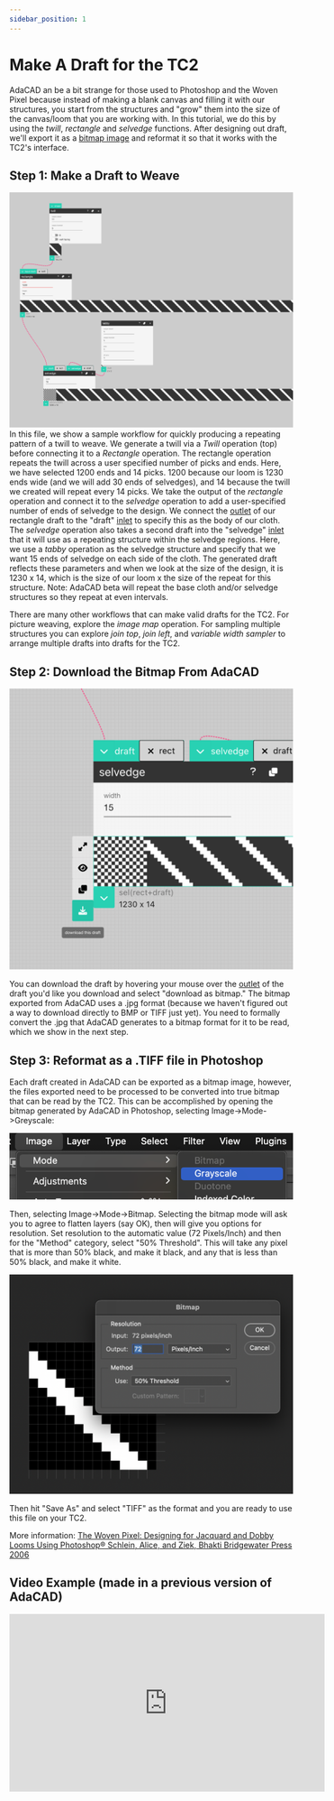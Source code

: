 ```yaml
---
sidebar_position: 1
---
```


# Make A Draft for the TC2

AdaCAD an be a bit strange for those used to Photoshop and the Woven Pixel because instead of making a blank canvas and filling it with our structures, you start from the structures and "grow" them into the size of the canvas/loom that you are working with. In this tutorial, we do this by using the *twill*, *rectangle* and *selvedge* functions. After designing out draft, we'll export it as a [bitmap image](../glossary/bitmap-image.md) and reformat it so that it works with the TC2's interface. 

## Step 1: Make a Draft to Weave

![file](./img/tc2_workflow.png)
In this file, we show a sample workflow for quickly producing a repeating pattern of a twill to weave. We generate a twill via a *Twill* operation (top) before connecting it to a *Rectangle* operation. The rectangle operation repeats the twill across a user specified number of picks and ends. Here, we have selected 1200 ends and 14 picks. 1200 because our loom is 1230 ends wide (and we will add 30 ends of selvedges), and 14 because the twill we created will repeat every 14 picks. We take the output of the *rectangle* operation and connect it to the *selvedge* operation to add a user-specified number of ends of selvedge to the design. We connect the [outlet](../glossary/outlet.md) of our rectangle draft to the "draft" [inlet](../glossary/inlet.md) to specify this as the body of our cloth. The *selvedge* operation also takes a second draft into the "selvedge" [inlet](../glossary/inlet.md) that it will use as a repeating structure within the selvedge regions. Here, we use a *tabby* operation as the selvedge structure and specify that we want 15 ends of selvedge on each side of the cloth. The generated draft reflects these parameters and when we look at the size of the design, it is 1230 x 14, which is the size of our loom x the size of the repeat for this structure. Note: AdaCAD beta will repeat the base cloth and/or selvedge structures so they repeat at even intervals. 

There are many other workflows that can make valid drafts for the TC2. For picture weaving, explore the *image map* operation. For sampling multiple structures you can explore *join top*, *join left*, and *variable width sampler* to arrange multiple drafts into drafts for the TC2. 

## Step 2: Download the Bitmap From AdaCAD

![file](./img/tc2_download.png)

You can download the draft by hovering your mouse over the [outlet](../glossary/outlet.md) of the draft you'd like you download and select "download as bitmap." The bitmap exported from AdaCAD uses a .jpg format (because we haven't figured out a way to download directly to BMP or TIFF just yet). You need to formally convert the .jpg that AdaCAD generates to a bitmap format for it to be read, which we show in the next step.

## Step 3: Reformat as a .TIFF file in Photoshop


Each draft created in AdaCAD can be exported as a bitmap image, however, the files exported need to be processed to be converted into true bitmap that can be read by the TC2. This can be accomplished by opening the bitmap generated by AdaCAD in Photoshop, selecting Image->Mode->Greyscale:

![file](./img/photoshop_modegreyscale.png)

Then, selecting Image->Mode->Bitmap. Selecting the bitmap mode will ask you to agree to flatten layers (say OK), then will give you options for resolution. Set resolution to the automatic value (72 Pixels/Inch) and then for the "Method" category, select "50% Threshold". This will take any pixel that is more than 50% black, and make it black, and any that is less than 50% black, and make it white. 

![file](./img/photoshop_modebitmap.png)

Then hit "Save As" and select "TIFF" as the format and you are ready to use this file on your TC2. 

More information: 
[The Woven Pixel: Designing for Jacquard and Dobby Looms Using Photoshop®
Schlein, Alice, and Ziek, Bhakti Bridgewater Press 2006](https://www.handweaving.net/document-detail/8419/the-woven-pixel-designing-for-jacquard-and-dobby-looms-using-photoshop-schlein-alice-and-ziek-bhakti-bridgewater-press)


## Video Example (made in a previous version of AdaCAD) 

<iframe width="560" height="315" src="https://www.youtube.com/embed/W3Pipzi67wg" title="YouTube video player" frameborder="0" allow="accelerometer; autoplay; clipboard-write; encrypted-media; gyroscope; picture-in-picture; web-share" allowfullscreen></iframe>



